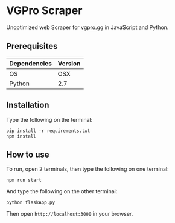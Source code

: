# VGPro Scraper
Unoptimized web Scraper for [vgpro.gg](https://vgpro.gg) in JavaScript and Python.

## Prerequisites

| Dependencies | Version |
| --- | --- |
| OS | OSX |
| Python | 2.7 |

## Installation

Type the following on the terminal:  
```
pip install -r requirements.txt
npm install
```

## How to use

To run, open 2 terminals, then type the following on one terminal:
```
npm run start
```

And type the following on the other terminal:
```
python flaskApp.py
```
Then open `http://localhost:3000` in your browser.
